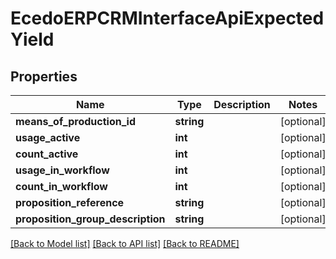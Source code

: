 # EcedoERPCRMInterfaceApiExpectedYield

## Properties
Name | Type | Description | Notes
------------ | ------------- | ------------- | -------------
**means_of_production_id** | **string** |  | [optional] 
**usage_active** | **int** |  | [optional] 
**count_active** | **int** |  | [optional] 
**usage_in_workflow** | **int** |  | [optional] 
**count_in_workflow** | **int** |  | [optional] 
**proposition_reference** | **string** |  | [optional] 
**proposition_group_description** | **string** |  | [optional] 

[[Back to Model list]](../README.md#documentation-for-models) [[Back to API list]](../README.md#documentation-for-api-endpoints) [[Back to README]](../README.md)


